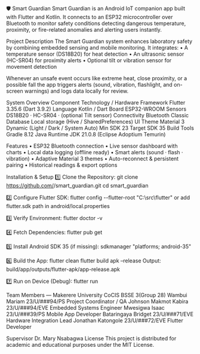 🛡️ Smart Guardian
Smart Guardian is an Android IoT companion app built with Flutter and Kotlin. It connects to an ESP32 microcontroller over Bluetooth to monitor safety conditions detecting dangerous temperature, proximity, or fire-related anomalies and alerting users instantly.

Project Description
The Smart Guardian system enhances laboratory safety by combining embedded sensing and mobile monitoring.
It integrates:
• A temperature sensor (DS18B20) for heat detection
• An ultrasonic sensor (HC-SR04) for proximity alerts
• Optional tilt or vibration sensor for movement detection

Whenever an unsafe event occurs like extreme heat, close proximity, or a possible fall the app triggers alerts (sound, vibration, flashlight, and on-screen warnings) and logs data locally for review.

System Overview
Component Technology / Hardware
Framework Flutter 3.35.6 (Dart 3.9.2)
Language Kotlin / Dart
Board ESP32-WROOM
Sensors DS18B20 · HC-SR04 · (optional Tilt sensor)
Connectivity Bluetooth Classic
Database Local storage (Hive / SharedPreferences)
UI Theme Material 3 Dynamic (Light / Dark / System Auto)
Min SDK 23
Target SDK 35
Build Tools Gradle 8.12
Java Runtime JDK 21.0.8 (Eclipse Adoptium Temurin)

Features
• ESP32 Bluetooth connection
• Live sensor dashboard with charts
• Local data logging (offline ready)
• Smart alerts (sound · flash · vibration)
• Adaptive Material 3 themes
• Auto-reconnect & persistent pairing
• Historical readings & export options

Installation & Setup
1️⃣ Clone the Repository:
git clone https://github.com/<your-username>/smart_guardian.git
cd smart_guardian

2️⃣ Configure Flutter SDK:
flutter config --flutter-root "C:\src\flutter"
or add flutter.sdk path in android/local.properties

3️⃣ Verify Environment:
flutter doctor -v

4️⃣ Fetch Dependencies:
flutter pub get

5️⃣ Install Android SDK 35 (if missing):
sdkmanager "platforms; android-35"

6️⃣ Build the App:
flutter clean
flutter build apk –release
Output: build/app/outputs/flutter-apk/app-release.apk

7️⃣ Run on Device (Debug):
flutter run

Team Members — Makerere University CoCIS BSSE 3(Group 28)
Wambui Mariam 23/U/###94/PS Project Coordinator / QA
Johnson Makmot Kabira 23/U/###94/EVE Embedded Systems Engineer
Mwesigwa Isaac 23/U/###39/PS Mobile App Developer
Bataringaya Bridget 23/U/###71/EVE Hardware Integration Lead
Jonathan Katongole 23/U/###72/EVE Flutter Developer

Supervisor
Dr. Mary Nsabagwa
License
This project is distributed for academic and educational purposes under the MIT License.
